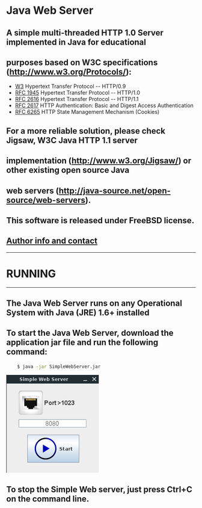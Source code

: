 # Java Web Server


## A simple multi-threaded HTTP 1.0 Server implemented in Java for educational 
## purposes based on W3C specifications (http://www.w3.org/Protocols/):

* [W3](https://www.w3.org/Protocols/HTTP/AsImplemented.html) Hypertext Transfer Protocol -- HTTP/0.9
* [RFC 1945](http://www.ietf.org/rfc/rfc1945.txt) Hypertext Transfer Protocol -- HTTP/1.0
* [RFC 2616](http://www.ietf.org/rfc/rfc2616.txt) Hypertext Transfer Protocol -- HTTP/1.1
* [RFC 2617](http://www.ietf.org/rfc/rfc2617.txt) HTTP Authentication: Basic and Digest Access Authentication
* [RFC 6265](http://tools.ietf.org/html/rfc6265) HTTP State Management Mechanism (Cookies)

## For a more reliable solution, please check Jigsaw, W3C Java HTTP 1.1 server
## implementation (http://www.w3.org/Jigsaw/) or other existing open source Java  
## web servers (http://java-source.net/open-source/web-servers).

## This software is released under FreeBSD license.

## [Author info and contact](http://dasanjos.com) 

---
# RUNNING
---

## The Java Web Server runs on any Operational System with Java (JRE) 1.6+ installed 

## To start the Java Web Server, download the application jar file and run the following command:

~~~bash
    $ java -jar SimpleWebServer.jar
~~~ 

![Preview](preview.png)

## To stop the Simple Web server, just press Ctrl+C on the command line.
